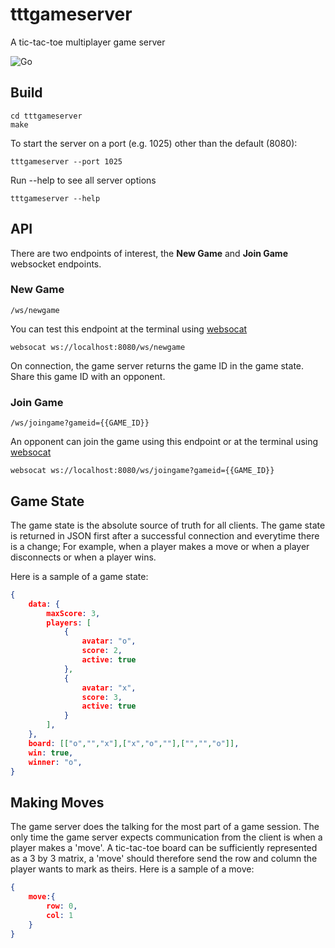 # tttgameserver
A tic-tac-toe multiplayer game server

![Go](https://github.com/thealamu/tttgameserver/workflows/Go/badge.svg)

## Build
```shell
cd tttgameserver
make
```
To start the server on a port (e.g. 1025) other than the default (8080):
```shell
tttgameserver --port 1025
```
Run --help to see all server options
```shell
tttgameserver --help
```

## API
There are two endpoints of interest, the **New Game** and **Join Game** websocket endpoints.
### New Game
```
/ws/newgame
```
You can test this endpoint at the terminal using [websocat](https://github.com/vi/websocat)
```
websocat ws://localhost:8080/ws/newgame
```
On connection, the game server returns the game ID in the game state. Share this game ID with an opponent.
### Join Game
```
/ws/joingame?gameid={{GAME_ID}}
```
An opponent can join the game using this endpoint or at the terminal using [websocat](https://github.com/vi/websocat)
```
websocat ws://localhost:8080/ws/joingame?gameid={{GAME_ID}}
```

## Game State
The game state is the absolute source of truth for all clients.
The game state is returned in JSON first after a successful connection and everytime there is a change; For example, when a player makes a move or when a player disconnects or when a player wins.

Here is a sample of a game state:
```JSON
{
    data: {
        maxScore: 3,
        players: [
            {
                avatar: "o",
                score: 2,
                active: true
            }, 
            {
                avatar: "x",
                score: 3,
                active: true
            }
        ],
    },
    board: [["o","","x"],["x","o",""],["","","o"]],
    win: true,
    winner: "o",
}
```

## Making Moves
The game server does the talking for the most part of a game session. The only time the game server expects communication from the client is when a player makes a 'move'.
A tic-tac-toe board can be sufficiently represented as a 3 by 3 matrix, a 'move' should therefore send the row and column the player wants to mark as theirs.
Here is a sample of a move:
```JSON
{
    move:{
        row: 0,
        col: 1
    }
}
```
